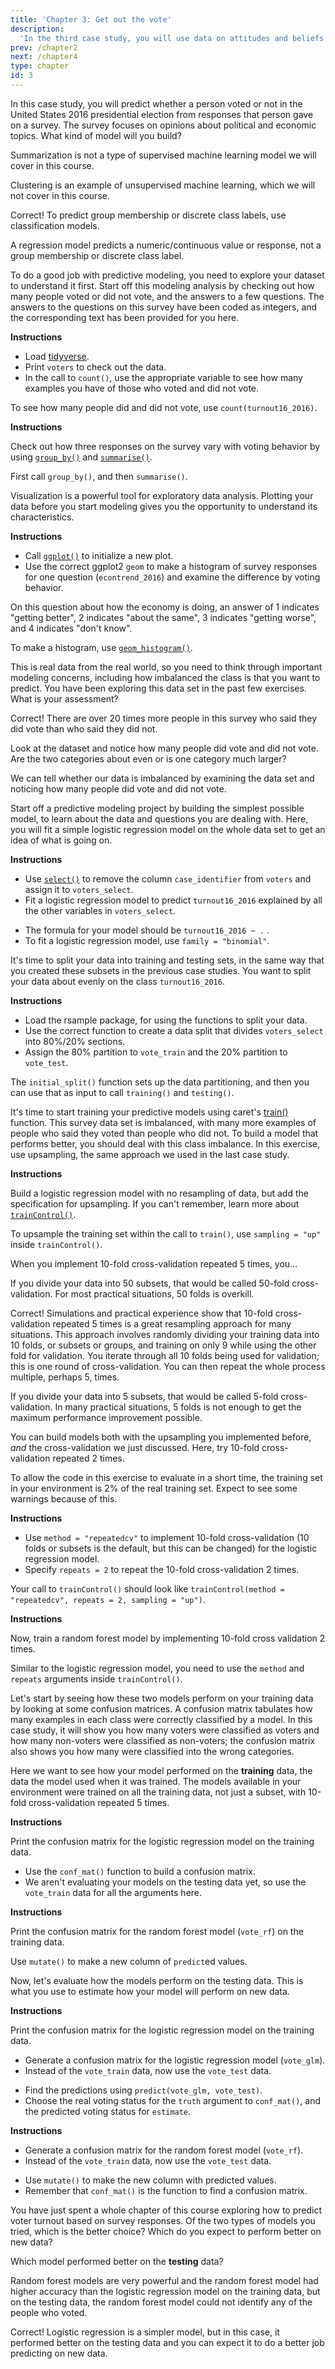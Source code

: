 ```yaml
---
title: 'Chapter 3: Get out the vote'
description:
  'In the third case study, you will use data on attitudes and beliefs in the United States to predict voter turnout. You will apply your skills in dealing with imbalanced data and explore more resampling options.'
prev: /chapter2
next: /chapter4
type: chapter
id: 3
---
```


<exercise id="1" title="Predicting voter turnout from survey data" type="slides">

<slides source="chapter3_01">
</slides>

</exercise>

<exercise id="2" title="Choosing an appropriate model">

In this case study, you will predict whether a person voted or not in the United States 2016 presidential election from responses that person gave on a survey. The survey focuses on opinions about political and economic topics. What kind of model will you build?

<choice>
<opt text="Summarization">

Summarization is not a type of supervised machine learning model we will cover in this course.

</opt>

<opt text="Clustering">

Clustering is an example of unsupervised machine learning, which we will not cover in this course.

</opt>

<opt text="Classification" correct="true">

Correct! To predict group membership or discrete class labels, use classification models.

</opt>

<opt text="Regression">

A regression model predicts a numeric/continuous value or response, not a group membership or discrete class label.

</opt>
</choice>

</exercise>

<exercise id="3" title="Exploring the VOTER data">

To do a good job with predictive modeling, you need to explore your dataset to understand it first. Start off this modeling analysis by checking out how many people voted or did not vote, and the answers to a few questions. The answers to the questions on this survey have been coded as integers, and the corresponding text has been provided for you here.
 
**Instructions**

- Load [tidyverse](https://tidyverse.tidyverse.org/).
- Print `voters` to check out the data.
- In the call to `count()`, use the appropriate variable to see how many examples you have of those who voted and did not vote.

<codeblock id="03_03_1">

To see how many people did and did not vote, use `count(turnout16_2016)`.

</codeblock>

**Instructions**

Check out how three responses on the survey vary with voting behavior by using [`group_by()`](https://www.rdocumentation.org/packages/dplyr/topics/group_by) and [`summarise()`](https://www.rdocumentation.org/packages/dplyr/topics/summarise).

<codeblock id="03_03_2">

First call `group_by()`, and then `summarise()`.

</codeblock>

</exercise>

<exercise id="4" title="Visualization for exploratory data analysis">

Visualization is a powerful tool for exploratory data analysis. Plotting your data before you start modeling gives you the opportunity to understand its characteristics.
 
**Instructions**

- Call [`ggplot()`](https://www.rdocumentation.org/packages/ggplot2/topics/ggplot) to initialize a new plot.
- Use the correct ggplot2 `geom` to make a histogram of survey responses for one question (`econtrend_2016`) and examine the difference by voting behavior. 

On this question about how the economy is doing, an answer of 1 indicates "getting better", 2 indicates "about the same", 3 indicates "getting worse", and 4 indicates "don't know".

<codeblock id="03_04">

To make a histogram, use [`geom_histogram()`](https://www.rdocumentation.org/packages/ggplot2/topics/geom_freqpoly).

</codeblock>

</exercise>

<exercise id="5" title="Imbalanced data">

This is real data from the real world, so you need to think through important modeling concerns, including how imbalanced the class is that you want to predict. You have been exploring this data set in the past few exercises. What is your assessment?

<choice>
<opt text="This data set is imbalanced." correct="true">

Correct! There are over 20 times more people in this survey who said they did vote than who said they did not.

</opt>

<opt text="This data set does not have a significant amount of imbalance.">

Look at the dataset and notice how many people did vote and did not vote. Are the two categories about even or is one category much larger?

</opt>

<opt text="We can't tell from the information we have now whether the data set is imbalanced.">

We can tell whether our data is imbalanced by examining the data set and noticing how many people did vote and did not vote.

</opt>
</choice>

</exercise>

<exercise id="6" title="Fit a simple model">

Start off a predictive modeling project by building the simplest possible model, to learn about the data and questions you are dealing with. Here, you will fit a simple logistic regression model on the whole data set to get an idea of what is going on.

**Instructions**

- Use [`select()`](https://dplyr.tidyverse.org/reference/select.html) to remove the column `case_identifier` from `voters` and assign it to `voters_select`. 
- Fit a logistic regression model to predict `turnout16_2016` explained by all the other variables in `voters_select`.

<codeblock id="03_06">

- The formula for your model should be `turnout16_2016 ~ .` . 
- To fit a logistic regression model, use `family = "binomial"`.

</codeblock>

</exercise>

<exercise id="7" title="VOTE 2016" type="slides">

<slides source="chapter3_07">
</slides>

</exercise>

<exercise id="8" title="Training and testing data">

It's time to split your data into training and testing sets, in the same way that you created these subsets in the previous case studies. You want to split your data about evenly on the class `turnout16_2016`.

**Instructions**

- Load the rsample package, for using the functions to split your data.
- Use the correct function to create a data split that divides `voters_select` into 80%/20% sections.
- Assign the 80% partition to `vote_train` and the 20% partition to `vote_test`.

<codeblock id="03_08">

The `initial_split()` function sets up the data partitioning, and then you can use that as input to call `training()` and `testing()`.

</codeblock>

</exercise>

<exercise id="9" title="Upsampling for imbalanced data">

It's time to start training your predictive models using caret's [train()](https://topepo.github.io/caret/model-training-and-tuning.html#model-training-and-parameter-tuning) function. This survey data set is imbalanced, with many more examples of people who said they voted than people who did not. To build a model that performs better, you should deal with this class imbalance. In this exercise, use upsampling, the same approach we used in the last case study.

**Instructions**

Build a logistic regression model with no resampling of data, but add the specification for upsampling. If you can't remember, learn more about [`trainControl()`](https://topepo.github.io/caret/model-training-and-tuning.html#control).

<codeblock id="03_09">

To upsample the training set within the call to `train()`, use `sampling = "up"` inside `trainControl()`.

</codeblock>

</exercise>

<exercise id="10" title="Cross-validation" type="slides">

<slides source="chapter3_10">
</slides>

</exercise>

<exercise id="11" title="Understanding cross-validation">

When you implement 10-fold cross-validation repeated 5 times, you...

<choice>
<opt text="randomly divide your training data into 50 subsets and train on 49 at a time (validating on the other subset), iterating through all 50 subsets for validation.">

If you divide your data into 50 subsets, that would be called 50-fold cross-validation. For most practical situations, 50 folds is overkill.

</opt>

<opt text="randomly divide your training data into 10 subsets and train on 9 at a time (validating on the other subset), iterating through all 10 subsets for validation. Then you repeat that process 5 times." correct="true">

Correct! Simulations and practical experience show that 10-fold cross-validation repeated 5 times is a great resampling approach for many situations. This approach involves randomly dividing your training data into 10 folds, or subsets or groups, and training on only 9 while using the other fold for validation. You iterate through all 10 folds being used for validation; this is one round of cross-validation. You can then repeat the whole process multiple, perhaps 5, times.

</opt>

<opt text="randomly divide your training data into 5 subsets and train on 4 at a time (validating on the other subset), iterating through all 5 subsets. Then you repeat that process 10 times.">

If you divide your data into 5 subsets, that would be called 5-fold cross-validation. In many practical situations, 5 folds is not enough to get the maximum performance improvement possible.

</opt>
</choice>

</exercise>

<exercise id="12" title="Training models with cross-validation">

You can build models both with the upsampling you implemented before, *and* the cross-validation we just discussed. Here, try 10-fold cross-validation repeated 2 times.

To allow the code in this exercise to evaluate in a short time, the training set in your environment is 2% of the real training set. Expect to see some warnings because of this.

**Instructions**

- Use `method = "repeatedcv"` to implement 10-fold cross-validation (10 folds or subsets is the default, but this can be changed) for the logistic regression model.
- Specify `repeats = 2` to repeat the 10-fold cross-validation 2 times.

<codeblock id="03_12_1">

Your call to `trainControl()` should look like `trainControl(method = "repeatedcv", repeats = 2, sampling = "up")`.

</codeblock>

**Instructions**

Now, train a random forest model by implementing 10-fold cross validation 2 times.

<codeblock id="03_12_2">

Similar to the logistic regression model, you need to use the `method` and `repeats` arguments inside `trainControl()`.

</codeblock>

</exercise>

<exercise id="13" title="Comparing model performance" type="slides">

<slides source="chapter3_13">
</slides>

</exercise>

<exercise id="14" title="Confusion matrix for your training data">

Let's start by seeing how these two models perform on your training data by looking at some confusion matrices. A confusion matrix tabulates how many examples in each class were correctly classified by a model. In this case study, it will show you how many voters were classified as voters and how many non-voters were classified as non-voters; the confusion matrix also shows you how many were classified into the wrong categories. 

Here we want to see how your model performed on the **training** data, the data the model used when it was trained. The models available in your environment were trained on all the training data, not just a subset, with 10-fold cross-validation repeated 5 times.

**Instructions**

Print the confusion matrix for the logistic regression model on the training data.

<codeblock id="03_14_1">

- Use the `conf_mat()` function to build a confusion matrix. 
- We aren't evaluating your models on the testing data yet, so use the `vote_train` data for all the arguments here.

</codeblock>

**Instructions**

Print the confusion matrix for the random forest model (`vote_rf`) on the training data.

<codeblock id="03_14_2">

Use `mutate()` to make a new column of `predict`ed values.

</codeblock>

</exercise>

<exercise id="15" title="Confusion matrix for your testing data">

Now, let's evaluate how the models perform on the testing data. This is what you use to estimate how your model will perform on new data.

**Instructions**

Print the confusion matrix for the logistic regression model on the training data.

- Generate a confusion matrix for the logistic regression model (`vote_glm`). 
- Instead of the `vote_train` data, now use the `vote_test` data.

<codeblock id="03_15_1">

- Find the predictions using `predict(vote_glm, vote_test)`.
- Choose the real voting status for the `truth` argument to `conf_mat()`, and the predicted voting status for `estimate`. 

</codeblock>

**Instructions**

- Generate a confusion matrix for the random forest model (`vote_rf`). 
- Instead of the `vote_train` data, now use the `vote_test` data.

<codeblock id="03_15_2">

- Use `mutate()` to make the new column with predicted values.
- Remember that `conf_mat()` is the function to find a confusion matrix.

</codeblock>

</exercise>

<exercise id="16" title="Which model is best?">

You have just spent a whole chapter of this course exploring how to predict voter turnout based on survey responses. Of the two types of models you tried, which is the better choice? Which do you expect to perform better on new data?

Which model performed better on the **testing** data?

<opt text="Random forest">

Random forest models are very powerful and the random forest model had higher accuracy than the logistic regression model on the training data, but on the testing data, the random forest model could not identify any of the people who voted.

</opt>

<opt text="Logistic regression" correct="true">

Correct! Logistic regression is a simpler model, but in this case, it performed better on the testing data and you can expect it to do a better job predicting on new data.

</opt>
</choice>

</exercise>
